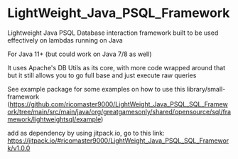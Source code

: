 # LightWeight_Java_PSQL_Framework
Lightweight Java PSQL Database interaction framework built to be used effectively on lambdas running on Java

For Java 11+ (but could work on Java 7/8 as well)

It uses Apache's DB Utils as its core, with more code wrapped around that but it still allows you to go full base and just execute raw queries

See example package for some examples on how to use this library/small-framework
(https://github.com/ricomaster9000/LightWeight_Java_PSQL_SQL_Framework/tree/main/src/main/java/org/greatgamesonly/shared/opensource/sql/framework/lightweightsql/example)

add as dependency by using jitpack.io, go to this link: https://jitpack.io/#ricomaster9000/LightWeight_Java_PSQL_SQL_Framework/v1.0.0
